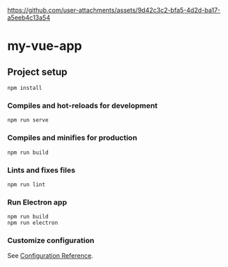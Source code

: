 

https://github.com/user-attachments/assets/9d42c3c2-bfa5-4d2d-ba17-a5eeb4c13a54


# my-vue-app

## Project setup
```
npm install
```

### Compiles and hot-reloads for development
```
npm run serve
```

### Compiles and minifies for production
```
npm run build
```

### Lints and fixes files
```
npm run lint
```

### Run Electron app
```
npm run build
npm run electron
```

### Customize configuration
See [Configuration Reference](https://cli.vuejs.org/config/).



